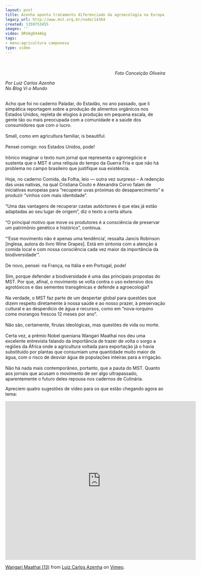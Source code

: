```yaml
---
layout: post
title: Azenha aponta tratamento diferenciado da agroecologia na Europa e no MST
legacy_url: http://www.mst.org.br/node/14364
created: 1359753455
images: ''
video: 8RVAgD44AGg
tags:
- menu:agricultura camponesa
type: video
---
```

<p>&nbsp;<img src="http://www.viomundo.com.br/wp-content/uploads/2013/01/suco-de-uva-1-e1359585880534.jpg" alt="" align="absMiddle" hspace="10" vspace="10"></p><p style="text-align: right;"><em>Foto Conceição Oliveira<br></em></p><p><em>Por Luiz Carlos Azenha<br>No Blog Vi o Mundo<br></em></p><p><br>Acho que foi no caderno Paladar, do Estadão, no ano passado, que li simpática reportagem sobre a produção de alimentos orgânicos nos Estados Unidos, repleta de elogios à produção em pequena escala, de gente tão ou mais preocupada com a comunidade e a saúde dos consumidores que com o lucro.<br><br>Small, como em agricultura familiar, is beautiful.<br><br>Pensei comigo: nos Estados Unidos, pode!<br><br>Irônico imaginar o texto num jornal que representa o agronegócio e sustenta que o MST é uma relíquia do tempo da Guerra Fria e que não há problema no campo brasileiro que justifique sua existência.<br><br>Hoje, no caderno Comida, da Folha, leio — outra vez surpreso – A redenção das uvas nativas, na qual Cristiana Couto e Alexandra Corvo falam de iniciativas europeias para “recuperar uvas próximas do desaparecimento” e produzir “vinhos com mais identidade”.<br><br>“Uma das vantagens de recuperar castas autóctones é que elas já estão adaptadas ao seu lugar de origem”, diz o texto a certa altura.<br><br>“O principal motivo que move os produtores é a consciência de preservar um patrimônio genético e histórico”, continua.<br><br>“‘Esse movimento não é apenas uma tendência’, ressalta Jancis Robinson [inglesa, autora do livro Wine Grapes]. Está em sintonia com a atenção à comida local e com nossa consciência cada vez maior da importância da biodiversidade’”.<br><br>De novo, pensei: na França, na Itália e em Portugal, pode!<br><br>Sim, porque defender a biodiversidade é uma das principais propostas do MST. Por que, afinal, o movimento se volta contra o uso extensivo dos agrotóxicos e das sementes transgênicas e defende a agroecologia?<br><br>Na verdade, o MST faz parte de um despertar global para questões que dizem respeito diretamente à nossa saúde e ao nosso prazer, à preservação cultural e ao desperdício de água e recursos, como em “nova-iorquino come morangos frescos 12 meses por ano”.<br><br>Não são, certamente, firulas ideológicas, mas questões de vida ou morte.<br><br>Certa vez, a prêmio Nobel queniana Wangari Maathai nos deu uma excelente entrevista falando da importância de trazer de volta o sorgo a regiões da África onde a agricultura voltada para exportação já o havia substituído por plantas que consumiam uma quantidade muito maior de água, com o risco de desviar água de populações inteiras para a irrigação.<br><br>Não há nada mais contemporâneo, portanto, que a pauta do MST. Quanto aos jornais que acusam o movimento de ser algo ultrapassado, aparentemente o futuro deles repousa nos cadernos de Culinária.</p><p>Apreciem quatro sugestões de vídeo para os que estão chegando agora ao tema:</p><p><object data="http://www.youtube.com/v/EqRbKZr_WF4&amp;feature" type="application/x-shockwave-flash" height="500" width="600"><param name="src" value="http://www.youtube.com/v/EqRbKZr_WF4&amp;feature"></object></p><p><object data="http://www.youtube.com/v/gE_yIfkR88M&amp;feature" type="application/x-shockwave-flash" height="500" width="600"><param name="src" value="http://www.youtube.com/v/gE_yIfkR88M&amp;feature"></object></p><p><object data="http://www.youtube.com/v/8RVAgD44AGg&amp;feature" type="application/x-shockwave-flash" height="500" width="600"><param name="src" value="http://www.youtube.com/v/8RVAgD44AGg&amp;feature"></object></p>  <p><iframe src="http://player.vimeo.com/video/55611271" webkitallowfullscreen="" mozallowfullscreen="" allowfullscreen="" frameborder="0" height="500" width="600"></iframe></p><p><a href="http://vimeo.com/55611271">Wangari Maathai (13)</a> from <a href="http://vimeo.com/user2829653">Luiz Carlos Azenha</a> on <a href="http://vimeo.com">Vimeo</a>.</p>
